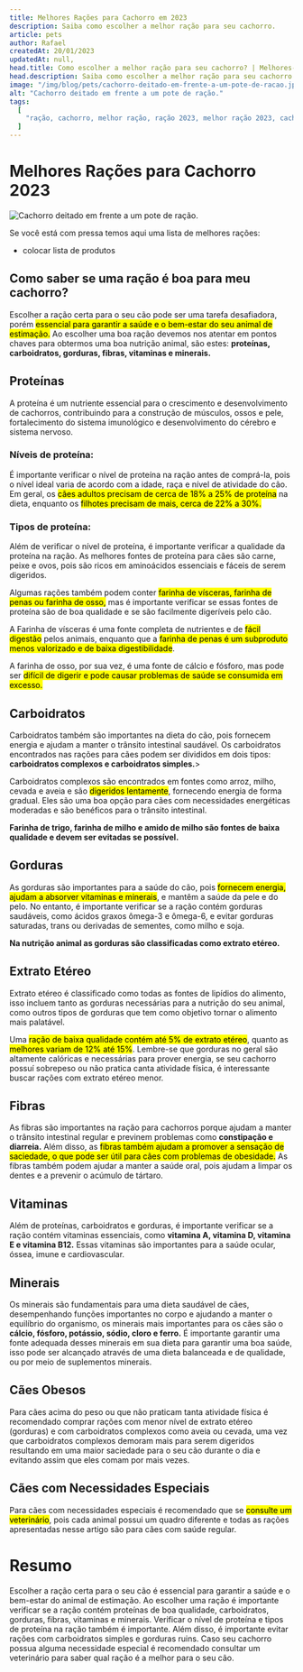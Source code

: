 ```yaml
---
title: Melhores Rações para Cachorro em 2023
description: Saiba como escolher a melhor ração para seu cachorro.
article: pets
author: Rafael
createdAt: 20/01/2023
updatedAt: null,
head.title: Como escolher a melhor ração para seu cachorro? | Melhores-Compras.Online
head.description: Saiba como escolher a melhor ração para seu cachorro.
image: "/img/blog/pets/cachorro-deitado-em-frente-a-um-pote-de-racao.jpg"
alt: "Cachorro deitado em frente a um pote de ração."
tags:
  [
    "ração, cachorro, melhor ração, ração 2023, melhor ração 2023, cachorro ração",
  ]
---
```


# Melhores Rações para Cachorro 2023

![Cachorro deitado em frente a um pote de ração.](/images/blog/pets/cachorro-deitado-em-frente-a-um-pote-de-racao.jpg "Cachorro deitado em frente a um pote de ração.")

Se você está com pressa temos aqui uma lista de melhores rações:

- colocar lista de produtos

## Como saber se uma ração é boa para meu cachorro?

Escolher a ração certa para o seu cão pode ser uma tarefa desafiadora, porém <mark>essencial para garantir a saúde e o bem-estar do seu animal de estimação.</mark> Ao escolher uma boa ração devemos nos atentar em pontos chaves para obtermos uma boa nutrição animal, são estes:
**proteínas, carboidratos, gorduras, fibras, vitaminas e minerais.**

## Proteínas

A proteína é um nutriente essencial para o crescimento e desenvolvimento de cachorros, contribuindo para a construção de músculos, ossos e pele, fortalecimento do sistema imunológico e desenvolvimento do cérebro e sistema nervoso.

### Níveis de proteína:

É importante verificar o nível de proteína na ração antes de comprá-la, pois o nível ideal varia de acordo com a idade, raça e nível de atividade do cão. Em geral, os <mark>cães adultos precisam de cerca de 18% a 25% de proteína</mark> na dieta, enquanto os <mark>filhotes precisam de mais, cerca de 22% a 30%.</mark>

### Tipos de proteína:

Além de verificar o nível de proteína, é importante verificar a qualidade da proteína na ração. As melhores fontes de proteína para cães são carne, peixe e ovos, pois são ricos em aminoácidos essenciais e fáceis de serem digeridos.

Algumas rações também podem conter <mark>farinha de vísceras, farinha de penas ou farinha de osso,</mark> mas é importante verificar se essas fontes de proteína são de boa qualidade e se são facilmente digeríveis pelo cão.

A Farinha de vísceras é uma fonte completa de nutrientes e de <mark>fácil digestão</mark> pelos animais, enquanto que a <mark>farinha de penas é um subproduto menos valorizado e de baixa digestibilidade</mark>.

A farinha de osso, por sua vez, é uma fonte de cálcio e fósforo, mas pode ser <mark>difícil de digerir e pode causar problemas de saúde se consumida em excesso.</mark>

## Carboidratos

Carboidratos também são importantes na dieta do cão, pois fornecem energia e ajudam a manter o trânsito intestinal saudável. Os carboidratos encontrados nas rações para cães podem ser divididos em dois tipos: **carboidratos complexos e carboidratos simples.**>

Carboidratos complexos são encontrados em fontes como arroz, milho, cevada e aveia e são <mark>digeridos lentamente</mark>, fornecendo energia de forma gradual. Eles são uma boa opção para cães com necessidades energéticas moderadas e são benéficos para o trânsito intestinal.

**Farinha de trigo, farinha de milho e amido de milho são fontes de baixa qualidade e devem ser evitadas se possível.**

## Gorduras

As gorduras são importantes para a saúde do cão, pois <mark>fornecem energia, ajudam a absorver vitaminas e minerais</mark>, e mantêm a saúde da pele e do pelo. No entanto, é importante verificar se a ração contém gorduras saudáveis, como ácidos graxos ômega-3 e ômega-6, e evitar gorduras saturadas, trans ou derivadas de sementes, como milho e soja.

**Na nutrição animal as gorduras são classificadas como extrato etéreo.**

## Extrato Etéreo

Extrato etéreo é classificado como todas as fontes de lipídios do alimento, isso incluem tanto as gorduras necessárias para a nutrição do seu animal, como outros tipos de gorduras que tem como objetivo tornar o alimento mais palatável.

Uma <mark>ração de baixa qualidade contém até 5% de extrato etéreo</mark>, quanto as <mark>melhores variam de 12% até 15%</mark>. Lembre-se que gorduras no geral são altamente calóricas e necessárias para prover energia, se seu cachorro possuí sobrepeso ou não pratica canta atividade física, é interessante buscar rações com extrato etéreo menor.

## Fibras

As fibras são importantes na ração para cachorros porque ajudam a manter o trânsito intestinal regular e previnem problemas como **constipação e diarreia.** Além disso, as <mark>fibras também ajudam a promover a sensação de saciedade, o que pode ser útil para cães com problemas de obesidade.</mark> As fibras também podem ajudar a manter a saúde oral, pois ajudam a limpar os dentes e a prevenir o acúmulo de tártaro.

## Vitaminas

Além de proteínas, carboidratos e gorduras, é importante verificar se a ração contém vitaminas essenciais, como **vitamina A, vitamina D, vitamina E e vitamina B12.** Essas vitaminas são importantes para a saúde ocular, óssea, imune e cardiovascular.

## Minerais

Os minerais são fundamentais para uma dieta saudável de cães, desempenhando funções importantes no corpo e ajudando a manter o equilíbrio do organismo, os minerais mais importantes para os cães são o **cálcio, fósforo, potássio, sódio, cloro e ferro.**
É importante garantir uma fonte adequada desses minerais em sua dieta para garantir uma boa saúde, isso pode ser alcançado através de uma dieta balanceada e de qualidade, ou por meio de suplementos minerais.

## Cães Obesos

Para cães acima do peso ou que não praticam tanta atividade física é recomendado comprar rações com menor nível de extrato etéreo (gorduras) e com carboidratos complexos como aveia ou cevada, uma vez que carboidratos complexos demoram mais para serem digeridos resultando em uma maior saciedade para o seu cão durante o dia e evitando assim que eles comam por mais vezes.

## Cães com Necessidades Especiais

Para cães com necessidades especiais é recomendado que se <mark>consulte um veterinário</mark>, pois cada animal possui um quadro diferente e todas as rações apresentadas nesse artigo são para cães com saúde regular.

# Resumo

Escolher a ração certa para o seu cão é essencial para garantir a saúde e o bem-estar do animal de estimação.
Ao escolher uma ração é importante verificar se a ração contém proteínas de boa qualidade, carboidratos, gorduras, fibras, vitaminas e minerais.
Verificar o nível de proteína e tipos de proteína na ração também é importante.
Além disso, é importante evitar rações com carboidratos simples e gorduras ruins.
Caso seu cachorro possua alguma necessidade especial é recomendado consultar um veterinário para saber qual ração é a melhor para o seu cão.
